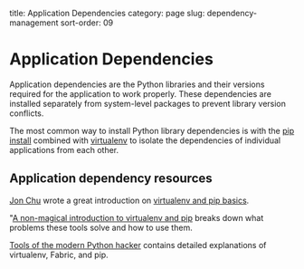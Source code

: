 title: Application Dependencies
category: page
slug: dependency-management
sort-order: 09


# Application Dependencies
Application dependencies are the Python libraries and their versions
required for the application to work properly. These dependencies are 
installed separately from system-level packages to prevent library version
conflicts.

The most common way to install Python library dependencies is with 
the [pip install](http://www.pip-installer.org/en/latest/) combined
with [virtualenv](http://www.virtualenv.org/en/latest/) to isolate the
dependencies of individual applications from each other.


## Application dependency resources
[Jon Chu](https://twitter.com/jonathanchu) wrote a great introduction on 
[virtualenv and pip basics](http://www.jontourage.com/2011/02/09/virtualenv-pip-basics/).

"[A non-magical introduction to virtualenv and pip](http://dabapps.com/blog/introduction-to-pip-and-virtualenv-python/) 
breaks down what problems these tools solve and how to use them.

[Tools of the modern Python hacker](http://www.clemesha.org/blog/modern-python-hacker-tools-virtualenv-fabric-pip/) 
contains detailed explanations of virtualenv, Fabric, and pip.


